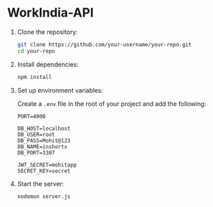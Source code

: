 # WorkIndia-API
1. Clone the repository:

    ```bash
    git clone https://github.com/your-username/your-repo.git
    cd your-repo
    ```

1. Install dependencies:

    ``` bash
    npm install
    ```

2. Set up environment variables:

    Create a `.env` file in the root of your project and add the following:

    ```env
    PORT=4000

    DB_HOST=localhost
    DB_USER=root
    DB_PASS=Mohit@123
    DB_NAME=inshorts
    DB_PORT=3307
    
    JWT_SECRET=mohitapp
    SECRET_KEY=secret

    ```

3. Start the server:

    ```bash
    nodemon server.js
    ```
